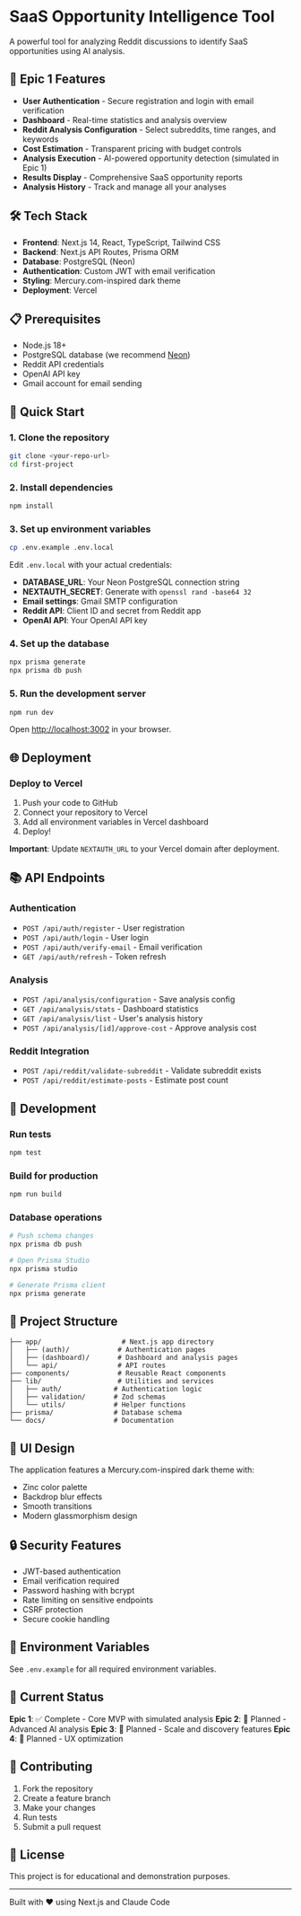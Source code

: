 # SaaS Opportunity Intelligence Tool

A powerful tool for analyzing Reddit discussions to identify SaaS opportunities using AI analysis.

## 🚀 Epic 1 Features

- **User Authentication** - Secure registration and login with email verification
- **Dashboard** - Real-time statistics and analysis overview
- **Reddit Analysis Configuration** - Select subreddits, time ranges, and keywords
- **Cost Estimation** - Transparent pricing with budget controls
- **Analysis Execution** - AI-powered opportunity detection (simulated in Epic 1)
- **Results Display** - Comprehensive SaaS opportunity reports
- **Analysis History** - Track and manage all your analyses

## 🛠 Tech Stack

- **Frontend**: Next.js 14, React, TypeScript, Tailwind CSS
- **Backend**: Next.js API Routes, Prisma ORM
- **Database**: PostgreSQL (Neon)
- **Authentication**: Custom JWT with email verification
- **Styling**: Mercury.com-inspired dark theme
- **Deployment**: Vercel

## 📋 Prerequisites

- Node.js 18+ 
- PostgreSQL database (we recommend [Neon](https://neon.tech))
- Reddit API credentials
- OpenAI API key
- Gmail account for email sending

## 🚀 Quick Start

### 1. Clone the repository
```bash
git clone <your-repo-url>
cd first-project
```

### 2. Install dependencies
```bash
npm install
```

### 3. Set up environment variables
```bash
cp .env.example .env.local
```

Edit `.env.local` with your actual credentials:

- **DATABASE_URL**: Your Neon PostgreSQL connection string
- **NEXTAUTH_SECRET**: Generate with `openssl rand -base64 32`
- **Email settings**: Gmail SMTP configuration
- **Reddit API**: Client ID and secret from Reddit app
- **OpenAI API**: Your OpenAI API key

### 4. Set up the database
```bash
npx prisma generate
npx prisma db push
```

### 5. Run the development server
```bash
npm run dev
```

Open [http://localhost:3002](http://localhost:3002) in your browser.

## 🌐 Deployment

### Deploy to Vercel

1. Push your code to GitHub
2. Connect your repository to Vercel
3. Add all environment variables in Vercel dashboard
4. Deploy!

**Important**: Update `NEXTAUTH_URL` to your Vercel domain after deployment.

## 📚 API Endpoints

### Authentication
- `POST /api/auth/register` - User registration
- `POST /api/auth/login` - User login
- `POST /api/auth/verify-email` - Email verification
- `GET /api/auth/refresh` - Token refresh

### Analysis
- `POST /api/analysis/configuration` - Save analysis config
- `GET /api/analysis/stats` - Dashboard statistics
- `GET /api/analysis/list` - User's analysis history
- `POST /api/analysis/[id]/approve-cost` - Approve analysis cost

### Reddit Integration
- `POST /api/reddit/validate-subreddit` - Validate subreddit exists
- `POST /api/reddit/estimate-posts` - Estimate post count

## 🔧 Development

### Run tests
```bash
npm test
```

### Build for production
```bash
npm run build
```

### Database operations
```bash
# Push schema changes
npx prisma db push

# Open Prisma Studio
npx prisma studio

# Generate Prisma client
npx prisma generate
```

## 📖 Project Structure

```
├── app/                    # Next.js app directory
│   ├── (auth)/            # Authentication pages
│   ├── (dashboard)/       # Dashboard and analysis pages
│   └── api/               # API routes
├── components/            # Reusable React components
├── lib/                   # Utilities and services
│   ├── auth/             # Authentication logic
│   ├── validation/       # Zod schemas
│   └── utils/            # Helper functions
├── prisma/               # Database schema
└── docs/                 # Documentation
```

## 🎨 UI Design

The application features a Mercury.com-inspired dark theme with:
- Zinc color palette
- Backdrop blur effects
- Smooth transitions
- Modern glassmorphism design

## 🔒 Security Features

- JWT-based authentication
- Email verification required
- Password hashing with bcrypt
- Rate limiting on sensitive endpoints
- CSRF protection
- Secure cookie handling

## 📝 Environment Variables

See `.env.example` for all required environment variables.

## 🚦 Current Status

**Epic 1**: ✅ Complete - Core MVP with simulated analysis
**Epic 2**: 🔄 Planned - Advanced AI analysis
**Epic 3**: 🔄 Planned - Scale and discovery features
**Epic 4**: 🔄 Planned - UX optimization

## 🤝 Contributing

1. Fork the repository
2. Create a feature branch
3. Make your changes
4. Run tests
5. Submit a pull request

## 📄 License

This project is for educational and demonstration purposes.

---

Built with ❤️ using Next.js and Claude Code